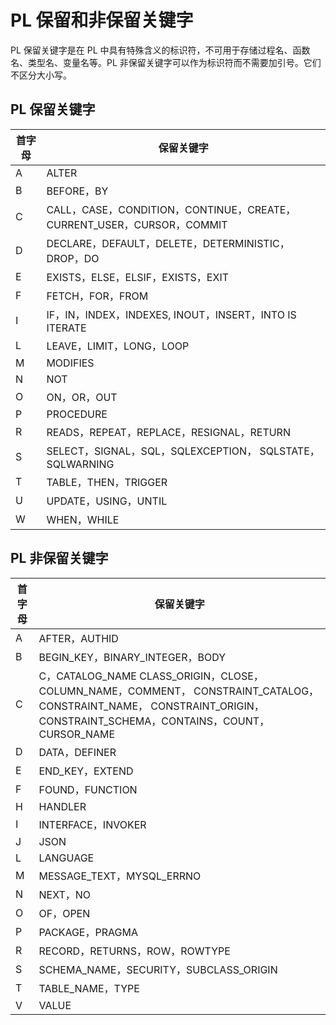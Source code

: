 PL 保留和非保留关键字 
=================================

PL 保留关键字是在 PL 中具有特殊含义的标识符，不可用于存储过程名、函数名、类型名、变量名等。PL 非保留关键字可以作为标识符而不需要加引号。它们不区分大小写。

PL 保留关键字 
-----------------------------



| 首字母 |                             保留关键字                              |
|-----|----------------------------------------------------------------|
| A   | ALTER                                                          |
| B   | BEFORE，BY                                                      |
| C   | CALL，CASE，CONDITION，CONTINUE，CREATE，CURRENT_USER，CURSOR，COMMIT |
| D   | DECLARE，DEFAULT，DELETE，DETERMINISTIC，DROP，DO                   |
| E   | EXISTS，ELSE，ELSIF，EXISTS，EXIT                                  |
| F   | FETCH，FOR，FROM                                                 |
| I   | IF，IN，INDEX，INDEXES,  INOUT，INSERT，INTO IS ITERATE             |
| L   | LEAVE，LIMIT，LONG，LOOP                                          |
| M   | MODIFIES                                                       |
| N   | NOT                                                            |
| O   | ON，OR，OUT                                                      |
| P   | PROCEDURE                                                      |
| R   | READS，REPEAT，REPLACE，RESIGNAL，RETURN                           |
| S   | SELECT，SIGNAL，SQL，SQLEXCEPTION， SQLSTATE，SQLWARNING            |
| T   | TABLE，THEN，TRIGGER                                             |
| U   | UPDATE，USING，UNTIL                                             |
| W   | WHEN，WHILE                                                     |



PL 非保留关键字 
------------------------------



| 首字母 |                                                                            保留关键字                                                                            |
|-----|-------------------------------------------------------------------------------------------------------------------------------------------------------------|
| A   | AFTER，AUTHID                                                                                                                                                |
| B   | BEGIN_KEY，BINARY_INTEGER，BODY                                                                                                                               |
| C   | C，CATALOG_NAME CLASS_ORIGIN，CLOSE， COLUMN_NAME，COMMENT， CONSTRAINT_CATALOG，CONSTRAINT_NAME， CONSTRAINT_ORIGIN，CONSTRAINT_SCHEMA，CONTAINS，COUNT， CURSOR_NAME |
| D   | DATA，DEFINER                                                                                                                                                |
| E   | END_KEY，EXTEND                                                                                                                                              |
| F   | FOUND，FUNCTION                                                                                                                                              |
| H   | HANDLER                                                                                                                                                     |
| I   | INTERFACE，INVOKER                                                                                                                                           |
| J   | JSON                                                                                                                                                        |
| L   | LANGUAGE                                                                                                                                                    |
| M   | MESSAGE_TEXT，MYSQL_ERRNO                                                                                                                                    |
| N   | NEXT，NO                                                                                                                                                     |
| O   | OF，OPEN                                                                                                                                                     |
| P   | PACKAGE，PRAGMA                                                                                                                                              |
| R   | RECORD，RETURNS，ROW，ROWTYPE                                                                                                                                  |
| S   | SCHEMA_NAME，SECURITY，SUBCLASS_ORIGIN                                                                                                                        |
| T   | TABLE_NAME，TYPE                                                                                                                                             |
| V   | VALUE                                                                                                                                                       |


